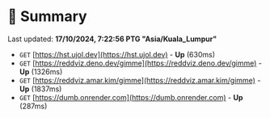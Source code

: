 # 📖 Summary
Last updated: **17/10/2024, 7:22:56 PTG "Asia/Kuala_Lumpur"**

- `GET` [https://hst.ujol.dev](https://hst.ujol.dev) - **Up** (630ms)
- `GET` [https://reddviz.deno.dev/gimme](https://reddviz.deno.dev/gimme) - **Up** (1326ms)
- `GET` [https://reddviz.amar.kim/gimme](https://reddviz.amar.kim/gimme) - **Up** (1837ms)
- `GET` [https://dumb.onrender.com](https://dumb.onrender.com) - **Up** (287ms)
